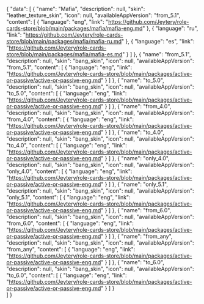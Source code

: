{
    "data": [
        {
            "name": "Mafia",
            "description": null,
            "skin": "leather_texture_skin",
            "icon": null,
            "availableAppVersion": "from_5.1",
            "content": [
                {
                    "language": "eng",
                    "link": "https://github.com/Jeytery/role-cards-store/blob/main/packages/mafia/mafia-eng.md" 
                },
                {
                    "language": "ru",
                    "link": "https://github.com/Jeytery/role-cards-store/blob/main/packages/mafia/mafia-ru.md" 
                },
                {
                    "language": "es",
                    "link": "https://github.com/Jeytery/role-cards-store/blob/main/packages/mafia/mafia-es.md" 
                }
            ]
        },
        {
            "name": "from_5.1",
            "description": null,
            "skin": "bang_skin",
            "icon": null,
            "availableAppVersion": "from_5.1",
            "content": [
                {
                    "language": "eng",
                    "link": "https://github.com/Jeytery/role-cards-store/blob/main/packages/active-or-passive/active-or-passive-eng.md" 
                }
            ]
        },
        {
            "name": "to_5.0",
            "description": null,
            "skin": "bang_skin",
            "icon": null,
            "availableAppVersion": "to_5.0",
            "content": [
                {
                    "language": "eng",
                    "link": "https://github.com/Jeytery/role-cards-store/blob/main/packages/active-or-passive/active-or-passive-eng.md" 
                }
            ]
        },
         {
            "name": "from_4.0",
            "description": null,
            "skin": "bang_skin",
            "icon": null,
            "availableAppVersion": "from_4.0",
            "content": [
                {
                    "language": "eng",
                    "link": "https://github.com/Jeytery/role-cards-store/blob/main/packages/active-or-passive/active-or-passive-eng.md" 
                }
            ]
        },
         {
            "name": "to_4.0",
            "description": null,
            "skin": "bang_skin",
            "icon": null,
            "availableAppVersion": "to_4.0",
            "content": [
                {
                    "language": "eng",
                    "link": "https://github.com/Jeytery/role-cards-store/blob/main/packages/active-or-passive/active-or-passive-eng.md" 
                }
            ]
        },
        {
            "name": "only_4.0",
            "description": null,
            "skin": "bang_skin",
            "icon": null,
            "availableAppVersion": "only_4.0",
            "content": [
                {
                    "language": "eng",
                    "link": "https://github.com/Jeytery/role-cards-store/blob/main/packages/active-or-passive/active-or-passive-eng.md" 
                }
            ]
        },
        {
            "name": "only_5.1",
            "description": null,
            "skin": "bang_skin",
            "icon": null,
            "availableAppVersion": "only_5.1",
            "content": [
                {
                    "language": "eng",
                    "link": "https://github.com/Jeytery/role-cards-store/blob/main/packages/active-or-passive/active-or-passive-eng.md" 
                }
            ]
        },
         {
            "name": "from_6.0",
            "description": null,
            "skin": "bang_skin",
            "icon": null,
            "availableAppVersion": "from_6.0",
            "content": [
                {
                    "language": "eng",
                    "link": "https://github.com/Jeytery/role-cards-store/blob/main/packages/active-or-passive/active-or-passive-eng.md" 
                }
            ]
        },
         {
            "name": "from_any",
            "description": null,
            "skin": "bang_skin",
            "icon": null,
            "availableAppVersion": "from_any",
            "content": [
                {
                    "language": "eng",
                    "link": "https://github.com/Jeytery/role-cards-store/blob/main/packages/active-or-passive/active-or-passive-eng.md" 
                }
            ]
        },
        {
            "name": "to_6.0",
            "description": null,
            "skin": "bang_skin",
            "icon": null,
            "availableAppVersion": "to_6.0",
            "content": [
                {
                    "language": "eng",
                    "link": "https://github.com/Jeytery/role-cards-store/blob/main/packages/active-or-passive/active-or-passive-eng.md" 
                }
            ]
        }   
    ]
}
